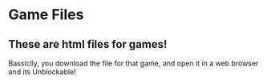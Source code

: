 # Game Files

## These are html files for games!

Bassiclly, you download the file for that game, and open it in a web browser and its Unblockable! 

